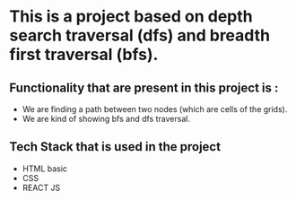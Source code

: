 # This is a project based on depth search traversal (dfs) and breadth first traversal (bfs).

## Functionality that are present in this project is :

- We are finding a path between two nodes (which are cells of the grids).
- We are kind of showing bfs and dfs traversal.

## Tech Stack that is used in the project

- HTML basic
- CSS
- REACT JS
